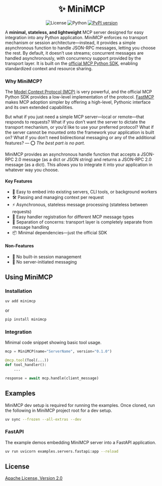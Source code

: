 <div align="center">

<!-- omit in toc -->
# ✨ MiniMCP

![License](https://img.shields.io/badge/License-Apache%202.0-blue.svg)
![Python](https://img.shields.io/badge/python-3.10%2B-blue)
[![PyPI version](https://img.shields.io/pypi/v/minimcp.svg)](https://pypi.org/project/minimcp/)
</div>

A **minimal, stateless, and lightweight** MCP server designed for easy integration into any Python application. MiniMCP enforces no transport mechanism or session architecture—instead, it provides a simple asynchronous function to handle JSON-RPC messages, letting you choose the rest. By default, it doesn’t use streams; concurrent messages are handled asynchronously, with concurrency support provided by the transport layer. It is built on the [official MCP Python SDK](https://github.com/modelcontextprotocol/python-sdk), enabling standardized context and resource sharing.

### Why MiniMCP?

The [Model Context Protocol (MCP)](https://modelcontextprotocol.io/) is very powerful, and the official MCP Python SDK provides a low-level implementation of the protocol. [FastMCP](https://github.com/jlowin/fastmcp) makes MCP adoption simpler by offering a high-level, Pythonic interface and its own extended capabilities.

But what if you just need a simple MCP server—local or remote—that responds to requests? What if you don’t want the server to dictate the transport mechanism, or you’d like to use your preferred protocol? What if the server cannot be mounted onto the framework your application is built on? What if you don’t need bidirectional messaging or any of the additional features? — ⭕ _The best part is no part._

MiniMCP provides an asynchronous handle function that accepts a JSON-RPC 2.0 message (as a dict or JSON string) and returns a JSON-RPC 2.0 message (as a dict). This allows you to integrate it into your application in whatever way you choose.

#### Key Features
- 🔗 Easy to embed into existing servers, CLI tools, or background workers
- 🛠 Passing and managing context per request
- ⚡ Asynchronous, stateless message processing (stateless between requests)
- 📝 Easy handler registration for different MCP message types
- 🧩 Separation of concerns: transport layer is completely separate from message handling
- 📦 Minimal dependencies—just the official SDK

#### Non-Features
- 🚫 No built-in session management
- 🚫 No server-initiated messaging

## Using MiniMCP

### Installation
```bash
uv add minimcp
```
or
```bash
pip install minimcp
```
### Integration
Minimal code snippet showing basic tool usage.
```python
mcp = MiniMCP(name="ServerName", version="0.1.0")

@mcp.tool(Tool(...))
def tool_handler():
    ...

response = await mcp.handle(client_message)
```

## Examples
MiniMCP dev setup is required for running the examples. Once cloned, run the following in MiniMCP project root for a dev setup.
```bash
uv sync --frozen --all-extras --dev
```

### FastAPI
The example demos embedding MiniMCP server into a FastAPI application.
```bash
uv run uvicorn examples.servers.fastapi:app --reload
```

## License
[Apache License, Version 2.0](./LICENSE)
